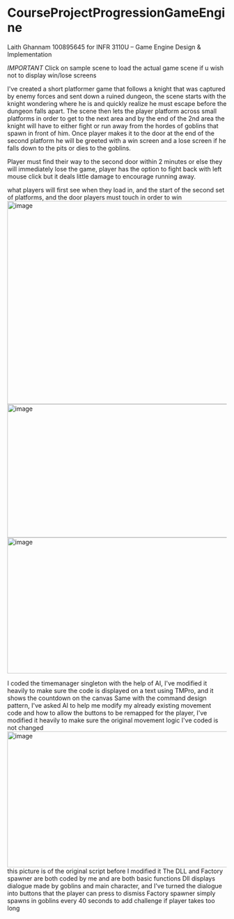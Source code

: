 # CourseProjectProgressionGameEngine
Laith Ghannam 100895645 for INFR 3110U – Game Engine Design & Implementation

*IMPORTANT* Click on sample scene to load the actual game scene if u wish not to display win/lose screens

I've created a short platformer game that follows a knight that was captured by enemy forces and sent down a ruined dungeon, the scene starts with the knight wondering where he is and quickly realize he must escape before the dungeon falls apart. The scene then lets the player platform across small platforms in order to get to the next area and by the end of the 2nd area the knight will have to either fight or run away from the hordes of goblins that spawn in front of him. Once player makes it to the door at the end of the second platform he will be greeted with a win screen and a lose screen if he falls down to the pits or dies to the goblins.

Player must find their way to the second door within 2 minutes or else they will immediately lose the game, player has the option to fight back with left mouse click but it deals little damage to encourage running away.

what players will first see when they load in, and the start of the second set of platforms, and the door players must touch in order to win
<img width="873" height="466" alt="image" src="https://github.com/user-attachments/assets/52ada6b0-a07d-4d25-900d-115f316927d5" /> <img width="539" height="306" alt="image" src="https://github.com/user-attachments/assets/7c8f9966-c1e8-426d-8c94-ea222159dac2" /> <img width="536" height="312" alt="image" src="https://github.com/user-attachments/assets/3dec01dd-143c-410d-9f1c-f7344b699ca2" />

I coded the timemanager singleton with the help of AI, I've modified it heavily to make sure the code is displayed on a text using TMPro, and it shows the countdown on the canvas
Same with the command design pattern, I've asked AI to help me modify my already existing movement code and how to allow the buttons to be remapped for the player, I've modified it heavily to make sure the original movement logic I've coded is not changed <img width="536" height="312" alt="image" src="https://github.com/user-attachments/assets/31d15a38-8eb3-4577-ad3b-f124a84d7c38" /> this picture is of the original script before I modified it
The DLL and Factory spawner are both coded by me and are both basic functions
Dll displays dialogue made by goblins and main character, and I've turned the dialogue into buttons that the player can press to dismiss
Factory spawner simply spawns in goblins every 40 seconds to add challenge if player takes too long





